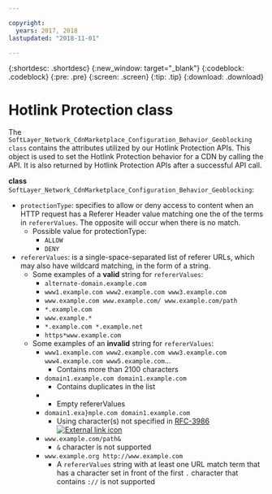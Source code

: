 ```yaml
---

copyright:
  years: 2017, 2018
lastupdated: "2018-11-01"

---
```


{:shortdesc: .shortdesc}
{:new_window: target="_blank"}
{:codeblock: .codeblock}
{:pre: .pre}
{:screen: .screen}
{:tip: .tip}
{:download: .download}

# Hotlink Protection class

The `SoftLayer_Network_CdnMarketplace_Configuration_Behavior_Geoblocking class` contains the attributes utilized by our Hotlink Protection APIs. This object is used to set the Hotlink Protection behavior for a CDN by calling the API.  It is also returned by Hotlink Protection APIs after a successful API call.

**class** `SoftLayer_Network_CdnMarketplace_Configuration_Behavior_Geoblocking`:

* `protectionType`: specifies to allow or deny access to content when an HTTP request has a Referer Header value matching one the of the terms in `refererValues`. The opposite will occur when there is no match.
  * Possible value for protectionType:
    * `ALLOW`
    * `DENY`
* `refererValues`: is a single-space-separated list of referer URLs, which may also have wildcard matching, in the form of a string.
  * Some examples of a **valid** string for `refererValues`:
    * `alternate-domain.example.com`
    * `www1.example.com www2.example.com www3.example.com`
    * `www.example.com www.example.com/ www.example.com/path`
    * `*.example.com`
    * `www.example.*`
    * `*.example.com *.example.net`
    * `https*www.example.com`
  * Some examples of an **invalid** string for `refererValues`:
    * `www1.example.com www2.example.com www3.example.com www4.example.com www5.example.com`...
      * Contains more than 2100 characters
    * `domain1.example.com domain1.example.com`
      * Contains duplicates in the list
    * ` `
      * Empty refererValues
    * `domain1.exa}mple.com domain1.example.com`
      * Using character(s) not specified in [RFC-3986 ![External link icon](../../icons/launch-glyph.svg "External link icon")](https://tools.ietf.org/html/rfc3986#section-2)
    * `www.example.com/path&`
      * `&` character is not supported
    * `www.example.org http://www.example.com`
      * A `refererValues` string with at least one URL match term that has a character set in front of the first `.` character that contains `://` is not supported
